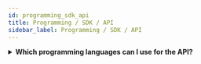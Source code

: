 ```yaml
---
id: programming_sdk_api
title: Programming / SDK / API
sidebar_label: Programming / SDK / API
---
```


<details><summary><strong>Which programming languages can I use for the API?</strong></summary>

nanoStream Cloud provides dashboards and application programming interfaces (API), but also code snippets and web pages which do not require programming skills.

nanoPlayer and Webcaster are based on HTML and JS (Javascript) libraries
nanoStream Cloud's bintu management service is available as dashboard and REST API

`HTML/JS (Javascript)` works for all modern HTML5 browsers. Based on this, you can use frameworks like Typescript, React, VueJS etc.

HTML/JS is supported on all devices and platforms nowadays.

For native apps, We recommend using Web Views to embed the nanoStream JS API.

If you are working on a platform without HTML/JS support, you can use fallback URLs provided by nanoPlayer. 
Please contact us for details.


</details>

